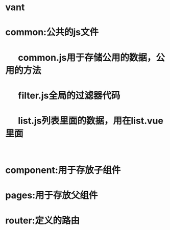 # vant
# common:公共的js文件
#        common.js用于存储公用的数据，公用的方法
#       filter.js全局的过滤器代码
#       list.js列表里面的数据，用在list.vue里面 
       
# component:用于存放子组件
# pages:用于存放父组件
# router:定义的路由
